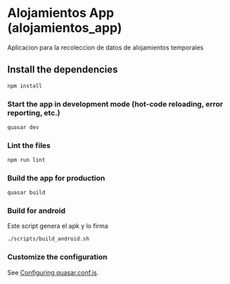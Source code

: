 # Alojamientos App (alojamientos_app)

Aplicacion para la recoleccion de datos de alojamientos temporales

## Install the dependencies
```bash
npm install
```

### Start the app in development mode (hot-code reloading, error reporting, etc.)
```bash
quasar dev
```

### Lint the files
```bash
npm run lint
```

### Build the app for production
```bash
quasar build
```

### Build for android
Este script genera el apk y lo firma
```bash
./scripts/build_android.sh
```


### Customize the configuration
See [Configuring quasar.conf.js](https://quasar.dev/quasar-cli/quasar-conf-js).
